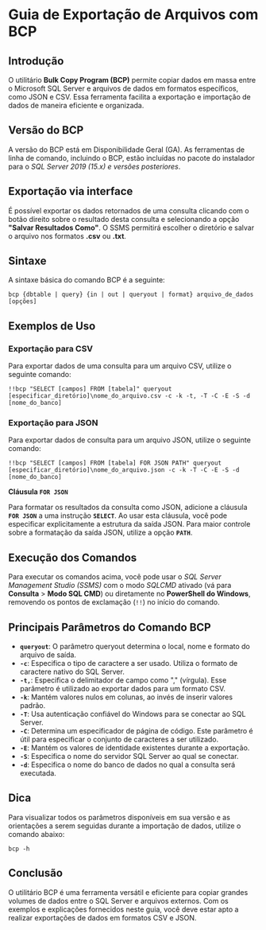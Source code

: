 # Guia de Exportação de Arquivos com BCP

## Introdução
O utilitário **Bulk Copy Program (BCP)** permite copiar dados em massa entre o Microsoft SQL Server e arquivos de dados em formatos específicos, como JSON e CSV. Essa ferramenta facilita a exportação e importação de dados de maneira eficiente e organizada.

## Versão do BCP
A versão do BCP está em Disponibilidade Geral (GA). As ferramentas de linha de comando, incluindo o BCP, estão incluídas no pacote do instalador para o _SQL Server 2019 (15.x) e versões posteriores_.

## Exportação via interface
É possível exportar os dados retornados de uma consulta clicando com o botão direito sobre o resultado desta consulta e selecionando a opção **"Salvar Resultados Como"**. O SSMS permitirá escolher o diretório e salvar o arquivo nos formatos **.csv** ou **.txt**.

## Sintaxe
A sintaxe básica do comando BCP é a seguinte:

```CSharp
bcp {dbtable | query} {in | out | queryout | format} arquivo_de_dados [opções]
```

## Exemplos de Uso

### Exportação para CSV
Para exportar dados de uma consulta para um arquivo CSV, utilize o seguinte comando:

```CSharp
!!bcp "SELECT [campos] FROM [tabela]" queryout [especificar_diretório]\nome_do_arquivo.csv -c -k -t, -T -C -E -S -d [nome_do_banco]
```

### Exportação para JSON
Para exportar dados de consulta para um arquivo JSON, utilize o seguinte comando:

```Csharp
!!bcp "SELECT [campos] FROM [tabela] FOR JSON PATH" queryout [especificar_diretório]\nome_do_arquivo.json -c -k -T -C -E -S -d [nome_do_banco]
```

**Cláusula `FOR JSON`**

Para formatar os resultados da consulta como JSON, adicione a cláusula **`FOR JSON`** a uma instrução **`SELECT`**. Ao usar esta cláusula, você pode especificar explicitamente a estrutura da saída JSON. Para maior controle sobre a formatação da saída JSON, utilize a opção **`PATH`**.

## Execução dos Comandos
Para executar os comandos acima, você pode usar o _SQL Server Management Studio (SSMS)_ com o modo _SQLCMD_ ativado (vá para **Consulta** > **Modo SQL CMD**) ou diretamente no **PowerShell do Windows**, removendo os pontos de exclamação (`!!`) no início do comando.

## Principais Parâmetros do Comando BCP
- **`queryout`**: O parâmetro queryout determina o local, nome e formato do arquivo de saída.
- **`-c`**: Especifica o tipo de caractere a ser usado. Utiliza o formato de caractere nativo do SQL Server.
- **`-t,`**: Especifica o delimitador de campo como "," (vírgula). Esse parâmetro é utilizado ao exportar dados para um formato CSV.
- **`-k`**: Mantém valores nulos em colunas, ao invés de inserir valores padrão.
- **`-T`**: Usa autenticação confiável do Windows para se conectar ao SQL Server.
- **`-C`**: Determina um especificador de página de código. Este parâmetro é útil para especificar o conjunto de caracteres a ser utilizado.
- **`-E`**: Mantém os valores de identidade existentes durante a exportação.
- **`-S`**: Especifica o nome do servidor SQL Server ao qual se conectar.
- **`-d`**: Especifica o nome do banco de dados no qual a consulta será executada.

## Dica
Para visualizar todos os parâmetros disponíveis em sua versão e as orientações a serem seguidas durante a importação de dados, utilize o comando abaixo:
```CSharp
bcp -h
```

## Conclusão
O utilitário BCP é uma ferramenta versátil e eficiente para copiar grandes volumes de dados entre o SQL Server e arquivos externos. Com os exemplos e explicações fornecidos neste guia, você deve estar apto a realizar exportações de dados em formatos CSV e JSON.